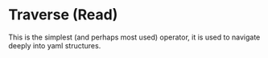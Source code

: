# Traverse (Read)

This is the simplest (and perhaps most used) operator, it is used to navigate deeply into yaml structures.
